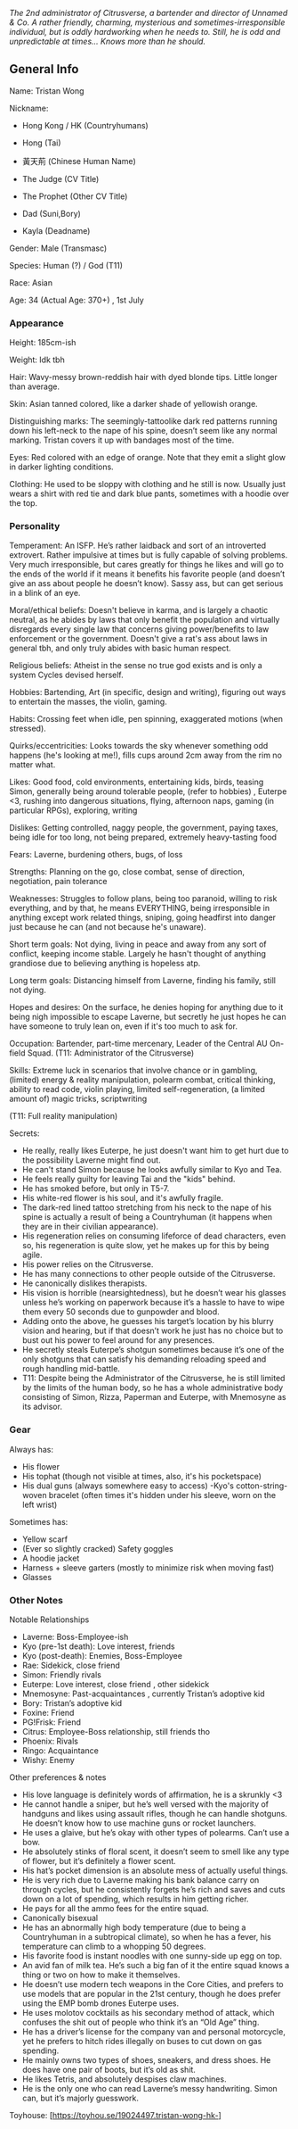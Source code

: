 *The 2nd administrator of Citrusverse, a bartender and director of Unnamed & Co. A rather friendly, charming, mysterious and sometimes-irresponsible individual, but is oddly hardworking when he needs to. Still, he is odd and unpredictable at times…
Knows more than he should.*


## General Info

Name:  Tristan Wong

Nickname: 
- Hong Kong / HK (Countryhumans)

- Hong (Tai)

- 黃天荊 (Chinese Human Name)       

- The Judge (CV Title)

- The Prophet (Other CV Title)

- Dad (Suni,Bory)

- Kayla (Deadname)
           
Gender: Male (Transmasc)

Species: Human (?) / God (T11)

Race: Asian

Age: 34  (Actual Age: 370+) , 1st July

### Appearance

Height: 185cm-ish

Weight: Idk tbh

Hair: Wavy-messy brown-reddish hair with dyed blonde tips. Little longer than average.

Skin: Asian tanned colored, like a darker shade of yellowish orange.

Distinguishing marks: The seemingly-tattoolike dark red patterns running down his left-neck to the nape of his spine, doesn’t seem like any normal marking. Tristan covers it up with bandages most of the time.

Eyes: Red colored with an edge of orange. Note that they emit a slight glow in darker lighting conditions.

Clothing: He used to be sloppy with clothing and he still is now. Usually just wears a shirt with red tie and dark blue pants, sometimes with a hoodie over the top.

### Personality

Temperament: An ISFP. He’s rather laidback and sort of an introverted extrovert. Rather impulsive at times but is fully capable of solving problems. Very much irresponsible, but cares greatly for things he likes and will go to the ends of the world if it means it benefits his favorite people (and doesn’t give an ass about people he doesn’t know). Sassy ass, but can get serious in a blink of an eye.

Moral/ethical beliefs: Doesn't believe in karma, and is largely a chaotic neutral, as he abides by laws that only benefit the population and virtually disregards every single law that concerns giving power/benefits to law enforcement or the government. Doesn't give a rat's ass about laws in general tbh, and only truly abides with basic human respect.

Religious beliefs: Atheist in the sense no true god exists and is only a system Cycles devised herself.

Hobbies: Bartending, Art (in specific, design and writing), figuring out ways to entertain the masses, the violin, gaming.

Habits: Crossing feet when idle, pen spinning, exaggerated motions (when stressed).

Quirks/eccentricities: Looks towards the sky whenever something odd happens (he's looking at me!), fills cups around 2cm away from the rim no matter what.

Likes: Good food, cold environments, entertaining kids, birds, teasing Simon, generally being around tolerable people, (refer to hobbies) , Euterpe <3, rushing into dangerous situations, flying, afternoon naps, gaming (in particular RPGs), exploring, writing

Dislikes: Getting controlled, naggy people, the government, paying taxes, being idle for too long, not being prepared, extremely heavy-tasting food

Fears: Laverne, burdening others, bugs, of loss

Strengths: Planning on the go, close combat, sense of direction, negotiation, pain tolerance

Weaknesses: Struggles to follow plans, being too paranoid, willing to risk everything, and by that, he means EVERYTHING, being irresponsible in anything except work related things, sniping, going headfirst into danger just because he can (and not because he's unaware).

Short term goals: Not dying, living in peace and away from any sort of conflict, keeping income stable. Largely he hasn't thought of anything grandiose due to believing anything is hopeless atp.

Long term goals: Distancing himself from Laverne, finding his family, still not dying.

Hopes and desires: On the surface, he denies hoping for anything due to it being nigh impossible to escape Laverne, but secretly he just hopes he can have someone to truly lean on, even if it's too much to ask for.

Occupation: Bartender, part-time mercenary, Leader of the Central AU On-field Squad. (T11: Administrator of the Citrusverse)

Skills: Extreme luck in scenarios that involve chance or in gambling, (limited) energy & reality  manipulation, polearm combat, critical thinking, ability to read code, violin playing, limited self-regeneration, (a limited amount of) magic tricks, scriptwriting

(T11: Full reality manipulation)

Secrets:
- He really, really likes Euterpe, he just doesn't want him to get hurt due to the possibility Laverne might find out.
- He can't stand Simon because he looks awfully similar to Kyo and Tea.
- He feels really guilty for leaving Tai and the "kids" behind.
- He has smoked before, but only in T5-7.
- His white-red flower is his soul, and it's awfully fragile.
- The dark-red lined tattoo stretching from his neck to the nape of his spine is actually a result of being a Countryhuman (it happens when they are in their civilian appearance).
- His regeneration relies on consuming lifeforce of dead characters, even so, his regeneration is quite slow, yet he makes up for this by being agile.
- His power relies on the Citrusverse.
- He has many connections to other people outside of the Citrusverse.
- He canonically dislikes therapists.
- His vision is horrible (nearsightedness), but he doesn’t wear his glasses unless he’s working on paperwork because it’s a hassle to have to wipe them every 50 seconds due to gunpowder and blood.
- Adding onto the above, he guesses his target’s location by his blurry vision and hearing, but if that doesn’t work he just has no choice but to bust out his power to feel around for any presences.
- He secretly steals Euterpe’s shotgun sometimes because it’s one of the only shotguns that can satisfy his demanding reloading speed and rough handling mid-battle.
- T11: Despite being the Administrator of the Citrusverse, he is still limited by the limits of the human body, so he has a whole administrative body consisting of Simon, Rizza, Paperman and Euterpe, with Mnemosyne as its advisor.

### Gear

Always has:

- His flower
- His tophat (though not visible at times, also, it's his pocketspace)
- His dual guns (always somewhere easy to access)
-Kyo's cotton-string-woven bracelet (often times it's hidden under his sleeve, worn on the left wrist)

Sometimes has:
- Yellow scarf
- (Ever so slightly cracked) Safety goggles
- A hoodie jacket
- Harness + sleeve garters (mostly to minimize risk when moving fast)
- Glasses 

### Other Notes

Notable Relationships
- Laverne: Boss-Employee-ish
- Kyo (pre-1st death): Love interest, friends
- Kyo (post-death): Enemies, Boss-Employee
- Rae: Sidekick, close friend
- Simon: Friendly rivals
- Euterpe: Love interest, close friend , other sidekick
- Mnemosyne: Past-acquaintances , currently Tristan’s adoptive kid
- Bory: Tristan’s adoptive kid
- Foxine: Friend
- PG!Frisk: Friend
- Citrus: Employee-Boss relationship, still friends tho
- Phoenix: Rivals
- Ringo: Acquaintance
- Wishy: Enemy

Other preferences & notes
- His love language is definitely words of affirmation, he is a skrunkly <3
- He cannot handle a sniper, but he’s well versed with the majority of handguns and likes using assault rifles, though he can handle shotguns. He doesn’t know how to use machine guns or rocket launchers.
- He uses a glaive, but he’s okay with other types of polearms. Can’t use a bow.
- He absolutely stinks of floral scent, it doesn’t seem to smell like any type of flower, but it’s definitely a flower scent.
- His hat’s pocket dimension is an absolute mess of actually useful things.
- He is very rich due to Laverne making his bank balance carry on through cycles, but he consistently forgets he’s rich and saves and cuts down on a lot of spending, which results in him getting richer.
- He pays for all the ammo fees for the entire squad.
- Canonically bisexual
- He has an abnormally high body temperature (due to being a Countryhuman in a subtropical climate), so when he has a fever, his temperature can climb to a whopping 50 degrees.
- His favorite food is instant noodles with one sunny-side up egg on top.
- An avid fan of milk tea. He’s such a big fan of it the entire squad knows a thing or two on how to make it themselves.
- He doesn’t use modern tech weapons in the Core Cities, and prefers to use models that are popular in the 21st century, though he does prefer using the EMP bomb drones Euterpe uses.
- He uses molotov cocktails as his secondary method of attack, which confuses the shit out of people who think it’s an “Old Age” thing.
- He has a driver’s license for the company van and personal motorcycle, yet he prefers to hitch rides illegally on buses to cut down on gas spending.
- He mainly owns two types of shoes, sneakers, and dress shoes. He does have one pair of boots, but it’s old as shit.
- He likes Tetris, and absolutely despises claw machines.
- He is the only one who can read Laverne’s messy handwriting. Simon can, but it’s majorly guesswork.


Toyhouse: [https://toyhou.se/19024497.tristan-wong-hk-]
